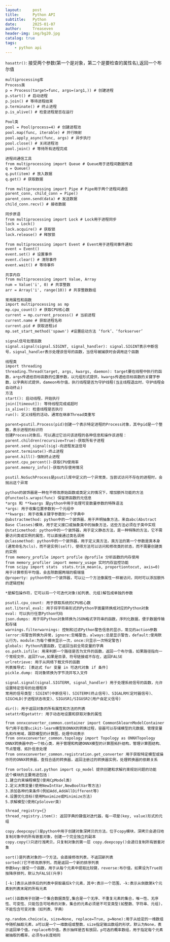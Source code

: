```yaml
---
layout:     post
title:      Python API
subtitle:   Python
date:       2025-01-07
author:     Treaseven
header-img: img/bg20.jpg
catalog: true
tags:
    - python api
---
```


```hasattr()```: 接受两个参数(第一个是对象，第二个是要检查的属性名),返回一个布尔值

```
multiprocessing库
Process类
p = Process(target=func, args=(arg1,)) # 创建进程
p.start() # 启动进程
p.join() # 等待进程结束
p.terminate() # 终止进程
p.is_alive() # 检查进程是否在运行

Pool类
pool = Pool(process=4) # 创建进程池
pool.map(func, iterable) # 并行映射
pool.apply_async(func, args) # 异步执行
pool.close() # 关闭进程池
pool.join() # 等待所有进程完成

进程间通信工具
from multiprocessing import Queue # Queue用于进程间数据传递
q = Queue()
q.put(item) # 放入数据
q.get() # 获取数据

from multiprocessing import Pipe # Pipe用于两个进程间通信
parent_conn, child_conn = Pipe()
parent_conn.send(data) # 发送数据
child_conn.recv() # 接收数据

同步原语
from multiprocessing import Lock # Lock用于进程同步
lock = Lock()
lock.acquire() # 获取锁
lock.release() # 释放锁

from multiprocessing import Event # Event用于进程间事件通知
event = Event()
event.set() # 设置事件
event.clear() # 清除事件
event.wait() # 等待事件

共享内存
from multiprocessing import Value, Array
num = Value('i', 0) # 共享整数
arr = Array('i', range(10)) # 共享整数数组

常用属性和函数
import multiprocessing as mp
mp.cpu_count() # 获取CPU核心数
current = mp.current_process() # 当前进程
current.name # 获取进程名称
current.pid # 获取进程id
mp.set_start_method('spawn') #设置启动方法 ‘fork’、‘forkserver’

signal信号处理函数
signal.signal(signal.SIGINT, signal_handler): signal.SIGINT表示中断信号，signal_handler表示处理该信号的函数，当信号被捕获时会调用这个函数

线程类
import threading
threading.Thread(target, args, kwargs, daemon): target要在线程中执行的函数，args传递给目标函数的位置参数，以元组形式提供，kwargs传递给目标函数的关键字参数，以字典形式提供，dameon布尔值，执行线程是否为守护线程(当主线程退出时，守护线程会自动终止)
方法
start(): 启动线程，开始执行
join([timeout]): 等待线程完成或超时
is_alive(): 检查线程是否执行
run(): 定义线程的活动，通常在继承Thread类重写

parent=psutil.Process(pid)创建一个表示特定进程的Process对象，其中pid是一个整数，表示进程的标识符
创建Process对象后，可以通过它访问该进程的各种信息和操作该进程：
parent.children(recursive=True)-获取所有子进程
parent.send_signal(sig)-向进程发送信号
parent.terminate()-终止进程
parent.kill()-强制终止进程
parent.cpu_percent()-获取CPU使用率
parent.memory_info()-获取内存使用情况

psutil.NoSuchProcess是psutil库中定义的一个异常类，当尝试访问不存在的进程时，会抛出这个异常

```

```
python的装饰器是一种在不修改原始函数或类定义的情况下，增加额外功能的方法
@functools.wraps(func) 保留原函数的元信息
*args 和 **kwargs 是python中用于处理可变数量参数的特殊语法
*args: 用于收集位置参数到一个元组中
**kwargs: 用于收集关键字参数到一个字典中
@abstractmethod: python中的一个装饰器，用于声明抽象方法，来自abc(Abstract Base Classes)模块，用于定义接口或抽象类中的抽象方法，这些方法必须在子类中实现
@staticmethod: python中的一个装饰器，用于定义静态方法，是一种特殊的方法，它不需要访问类或实例的属性，可以直接通过类名调用
@classmethod: python中的一个装饰器，用于定义类方法，类方法的第一个参数是类本身(通常命名为cls)，而不是实例(self)，使得方法可以访问和修改类的状态，而不需要创建类的实例
from memory_profile import profile @profile 分析函数的内存使用
from memory_profiler import memory_usage 实时内存监控功能
from scipy import stats  stats.trim_mean(a, proportiontocut, axis=0) 用于计算修剪平均值，会去除数据两端的极端值
@property: python中的一个装饰器，可以让一个方法像属性一样被访问，同时可以添加额外的逻辑控制
```

```
*是解包操作符，它可以将一个可迭代对象(如列表、元组)解包成单独的参数
```

```
psutil.cpu_count: 用于获取系统的CPU核心数
ast.literal_eval: 用于将字符串形式的Python字面量转换成对应的Python对象
eval: 可以执行任意Python代码
json.dumps: 用于将Python对象转换为JSON格式字符串的函数，序列化数据，便于数据传输和存储
warnings.filterwarnings: 控制和过滤Python警告信息的显示，常见的action参数(error:将警告转换为异常，ignore:忽略警告，always:总是显示警告，default:使用默认行为，module:为每个模块显示一次，once:只显示一次特定警告)
globals: Python内置函数，它返回当前全局变量的字典
os.path.isfile: 用来判断一个路径是否为文件的函数，返回一个布尔值，如果路径指向一个常规文件，返回True,如果是目录、符号链接或不存在，返回FALSE
urlretrieve: 用于从网络下载文件的函数
列表推导式: [表达式 for 变量 in 可迭代对象 if 条件]
pickle.dump: 将对象转换为字节流并写入文件
```

```
signal.signal(signal.SIGTERM, signal_handler) 用于处理系统信号的函数，允许设置特定信号的处理程序
常用的信号类型：SIGINT(中断信号)、SIGTERM(终止信号)、SIGALRM(定时器信号)、SIGCHLD(子进程状态改变)、SIGUSR1/SIGUSR2(用户自定义信号)
```

```
dir(): 用于返回对象的所有属性和方法的列表
setattr和getattr: 用于动态地设置和获取对象的属性
```

```
from onnxconverter_common.container import CommonSklearnModelContainer 专门用于处理scikit-learn模型到ONNX的转换过程，容器可以存储模型的元数据、管理变量名和作用域，跟踪模型的计算图，处理中间表示
from onnxconverter_common.topology import Topology as ONNXTopology ONNX转换器中的一个核心类，用于管理和构建ONNX模型的计算图拓扑结构，管理计算图结构、节点管理、拓扑信息处理
from onnxconverter_common.registration.get_converter 用于获取特定模型或操作符的ONNX转换器，查找合适的转换器，返回注册过的转换器实例，处理转换器的依赖关系
```


```
from ortools.sat.python import cp_model 提供创建和求解约束规划问题的功能
这个模块的主要用途包括：
1.建立约束编程模型(使用CpModel类)
2.定义决策变量(使用NewIntVar,NewBoolVar等方法)
3.添加各种约束条件(例如Add,AddAllDifferent等)
4.设置优化目标(使用Maximize或Minimize方法)
5.求解模型(使用CpSolover类)
```

```
thread_registry={}
thread_registry.item(): 返回字典的键值对迭代器，每一项是(key, value)形式的元组
```


```
copy.deepcopy()是python中用于创建对象深拷贝的方法，位于copy模块，深拷贝会递归地复制对象中的所有嵌套对象，创建一个完全独立的副本
copy.copy()只进行浅拷贝，只复制对象的第一层 copy.deepcopy()会递归复制所有嵌套对象
```

```
sort()是列表对象的一个方法，会直接修改列表，不返回新列表
sorted()它不修改原序列，而是返回一个新的排序列表
参数key:接受一个函数，用于从每个元素中提取比较键，reverse:布尔值，如果设为True则按降序排列，默认为FALSE(升序)
```

```
[-k:]表示从排序后的列表中获取最后k个元素，其中:表示一个范围，-k:表示从倒数第k个元素到列表末尾的所有元素
```

```
set()函数用于创建一个集合数据类型,集合是一个无序、不重复元素的集合，唯一性、无序性、可变性、只能包含可哈希的对象，集合的元素必须是不可变类型(如整数、字符串、元组)，不能包含可变对象（如列表、字典）
```

```
np.random.choice(a, size=None, replace=True, p=None):用于从给定的一维数组中随机抽取元素，a可以是一个一维数组或整数，size指定输出数组的形状，默认为None，表示返回单个值，replace布尔值，表示抽样是否有放回，p可选的概率数组，用于指定每个元素被抽取的概率，必须与a长度相同
```